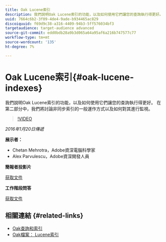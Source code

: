 ```yaml
---
title: Oak Lucene索引
description: 我們說明Oak Lucene索引的功能，以及如何使用它們讓您的查詢執行得更好。 在第二部分中，我們將討論非同步索引的一般運作方式以及如何對其進行監視。
uuid: 7664c6b2-3f09-4de4-9ade-b934465ac829
discoiquuid: f69d9c38-a316-4409-94b3-5ff576034bf3
targetaudience: target-audience advanced
source-git-commit: edd0bdb28a9b3d065a64a95af6a216b747577c77
workflow-type: tm+mt
source-wordcount: '135'
ht-degree: 7%

---
```


# Oak Lucene索引{#oak-lucene-indexes}

我們說明Oak Lucene索引的功能，以及如何使用它們讓您的查詢執行得更好。 在第二部分中，我們將討論非同步索引的一般運作方式以及如何對其進行監視。

>[!VIDEO](https://video.tv.adobe.com/v/19303/?quality=9)

*2016年1月20日傳遞*

**展示者：**

* Chetan Mehrotra，Adobe資深電腦科學家
* Alex Parvulescu，Adobe資深開發人員

**簡報者投影片**

[获取文件](assets/aem-gems-012016-oak-lucene-indexes-async-local.pdf)

**工作階段問答**

[获取文件](assets/q-a-1-20-16-gem-session-oak-lucene-indexes.pdf)

## 相關連結 {#related-links}

* [Oak查詢和索引](https://docs.adobe.com/docs/en/aem/6-1/deploy/platform/queries-and-indexing.html)
* [Oak檔案： Lucene索引](https://jackrabbit.apache.org/oak/docs/query/lucene.html)